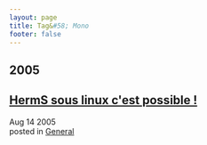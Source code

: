 ```yaml
---
layout: page
title: Tag&#58; Mono
footer: false
---
```


<div id="blog-archives" class="category">
<h2>2005</h2>

<article>
<h1><a href="/2005/08/14/herms-sous-linux-cest-possible/index.html">HermS sous linux c'est possible !</a></h1>
<time datetime="2005-08-14T00:00:00-06:00" pubdate><span class='month'>Aug</span> <span class='day'>14</span> <span class='year'>2005</span></time>
<footer>
<span class="categories">posted in 
<a href='/categories/general/'>General</a></span>
</footer>
</article>
</div>
